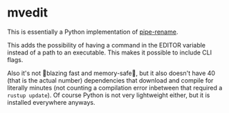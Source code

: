 # mvedit

This is essentially a Python implementation of [pipe-rename](https://github.com/marcusbuffett/pipe-rename).

This adds the possibility of having a command in the EDITOR variable instead of a path to an executable. This makes it possible to include CLI flags.

Also it's not 🚀blazing fast and memory-safe🚀, but it also doesn't have 40 (that is the actual number) dependencies that download and compile for literally minutes (not counting a compilation error inbetween that required a `rustup update`). Of course Python is not very lightweight either, but it is installed everywhere anyways.